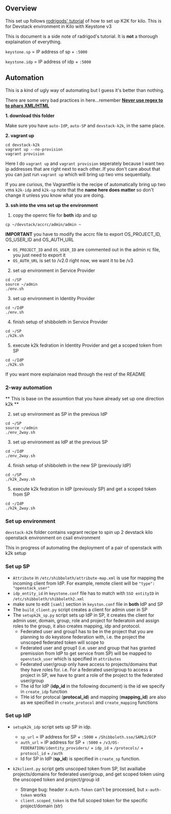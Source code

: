 ## Overview
This set up follows [rodrigods' tutorial](http://blog.rodrigods.com/it-is-time-to-play-with-keystone-to-keystone-federation-in-kilo/) of how to set up K2K for kilo. This is for Devstack environment in Kilo with Keystone v3

This is document is a side note of radrigod's tutorial. It is **not** a thorough explaination of everything. 

`keystone.sp` = IP address of sp + `:5000`

`keystone.idp` = IP address of idp + `:5000`

## **Automation** 

This is a kind of ugly way of automating but I guess it's better than nothing.

There are some very bad practices in here...remember [**Never use regex to to phars XML/HTML**](http://stackoverflow.com/questions/1732348/regex-match-open-tags-except-xhtml-self-contained-tags)

**1. download this folder**

Make sure you have `auto-IdP`, `auto-SP` and `devstack-k2k`, in the same place. 

**2. vagrant up** 

```
cd devstack-k2k
vagrant up --no-provision
vagrant provision
```

Here I do `vagrant up` and `vagrant provision` seperately because I want two ip addresses that are right next to each other..If you don't care about that you can just run `vagrant up` which will bring up two vms sequentially.

If you are curious, the Vagrantfile is the recipe of automatically bring up two vms `k2k-idp` and `k2k-sp` note that the **name here does matter** so don't change it unless you know what you are doing. 

**3. ssh into the vms set up the environment**

1. copy the openrc file for **both** idp and sp

```
cp ~/devstack/accrc/admin/admin ~
```

**IMPORTANT** you have to modify the accrc file to export OS_PROJECT_ID, OS_USER_ID and OS_AUTH_URL

* `OS_PROJECT_ID` and `OS_USER_ID` are commented out in the admin rc file, you just need to export it
* `OS_AUTH_URL` is set to /v2.0 right now, we want it to be /v3

2. set up environment in Service Provider

```
cd ~/SP
source ~/admin
./env.sh
```

3. set up environment in Identity Provider

```
cd ~/IdP
./env.sh
```

4. finish setup of shibboleth in Service Provider

```
cd ~/SP
./k2k.sh
```

5. execute k2k fedration in Identity Provider and get a scoped token from SP 

```
cd ~/IdP
./k2k.sh
```

If you want more explainaion read through the rest of the README 

### 2-way automation

** This is base on the assumtion that you have already set up one direction k2k ** 

2. set up environment as SP in the previous IdP

```
cd ~/SP
source ~/admin
./env_2way.sh
```

3. set up environment as IdP at the previous SP 

```
cd ~/IdP
./env_2way.sh
```

4. finish setup of shibboleth in the new SP (previously IdP)

```
cd ~/SP
./k2k_2way.sh
```

5. execute k2k fedration in IdP (previously SP) and get a scoped token from SP 

```
cd ~/IdP
./k2k_2way.sh
```




### Set up environment

`devstack-k2k` folder contains vagrant recipe to spin up 2 devstack kilo openstack environment on csail environment 

This in progress of automating the deployment of a pair of openstack with k2k setup

### Set up SP 
* `Attribute` in `/etc/shibboleth/attribute-map.xml` is use for mapping the incoming client from IdP. For example, remote client will be `"type": "openstack_user"`
* `idp_entity_id` in `keystone.conf` file has to match with `SSO entityID` in `/etc/shibboleth/shibboleth2.xml` 
* make sure to edit `[saml]` section in `keyston.conf` file in **both** IdP and SP
* The `build_client.py` script creates a client for admin user in SP
* The `setupk2k_sp.py` script sets up IdP in SP, it creates the client for admin user, domain, group, role and project for federatoin and assign roles to the group, it also creates mapping, idp and protocol.
  * Federated user and group1 has to be in the project that you are planning to do keystone federation with, i.e. the project the unscoped federated token will scope to
  * Federated user and group1 (i.e. user and group that has granted premission from IdP to get service from SP) will be mapped to `openstack_user` which is specified in `attributes` 
  * Federated user/group only have access to projects/domains that they have roles for. i.e. For a federated user/group to access a project in SP, we have to grant a role of the project to the federated user/group
  * The id for IdP (**idp_id** in the following document) is the id we specify in `create_idp` function 
  * THe id for protocal (**protocal_id**) and mapping (**mapping_id**) are also as we specified in `create_protocol` and `create_mapping` functions

### Set up IdP 
* `setupk2k_idp` script sets up SP in idp. 
  * `sp_url` = IP address for SP + `:5000` + `/Shibboleth.sso/SAML2/ECP`
  * `auth_url` = IP address for SP + `:5000` + `/v3/OS-FEDERATION/identity_providers/` + `idp_id` + `/protocols/` + `protocol_id` + `/auth`
  * Id for SP in IdP (**sp_id**) is specified in `create_sp` function.
  
* `k2kclient.py` script gets unscoped token from SP, list availiabe projects/domains for federated user/group, and get scoped token using the unscoped token and project/group id
  * Strange bug: header `X-Auth-Token` can't be processed, but `x-auth-token` works 
  * `client.scoped_token` is the full scoped token for the specific project/domain (str)
